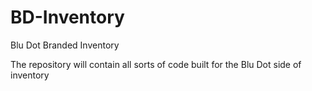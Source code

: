 # BD-Inventory
Blu Dot Branded Inventory

The repository will contain all sorts of code built for the Blu Dot side of inventory
